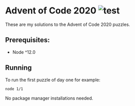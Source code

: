 # Advent of Code 2020 ![test](https://github.com/pataar/aoc-2020/workflows/test/badge.svg)

These are my solutions to the Advent of Code 2020 puzzles.

## Prerequisites:
- Node ^12.0

## Running

To run the first puzzle of day one for example:

```sh
node 1/1
```

No package manager installations needed.
